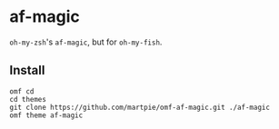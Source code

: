 # af-magic

`oh-my-zsh`'s `af-magic`, but for `oh-my-fish`.

## Install

```
omf cd
cd themes
git clone https://github.com/martpie/omf-af-magic.git ./af-magic
omf theme af-magic
```
